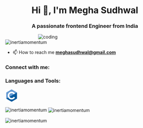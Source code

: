 <h1 align="center">Hi 👋, I'm Megha Sudhwal</h1>
<h3 align="center">A passionate frontend Engineer from India</h3>
<img align="right" alt="coding" width="400" src="https://camo.githubusercontent.com/a90f89ea0526124490ee59efdddc15e00e7bac26c94c1ad427793ef1dc4319c9/68747470733a2f2f6d656469612e74656e6f722e636f6d2f416c556b69476b52326a38414141414d2f6e65772d67616d652d616861676f6e2d756d696b6f2d70726f6772616d6d696e672e676966">

<p align="left"> <img src="https://komarev.com/ghpvc/?username=inertiamomentum&label=Profile%20views&color=0e75b6&style=flat" alt="inertiamomentum" /> </p>

- 📫 How to reach me **meghasudhwal@gmail.com**

<h3 align="left">Connect with me:</h3>
<p align="left">
</p>

<h3 align="left">Languages and Tools:</h3>
<p align="left"> <a href="https://www.cprogramming.com/" target="_blank" rel="noreferrer"> <img src="https://raw.githubusercontent.com/devicons/devicon/master/icons/c/c-original.svg" alt="c" width="40" height="40"/> </a> </p>

<p><img align="left" src="https://github-readme-stats.vercel.app/api/top-langs?username=inertiamomentum&show_icons=true&locale=en&layout=compact" alt="inertiamomentum" /></p>

<p>&nbsp;<img align="center" src="https://github-readme-stats.vercel.app/api?username=inertiamomentum&show_icons=true&locale=en" alt="inertiamomentum" /></p>

<p><img align="center" src="https://github-readme-streak-stats.herokuapp.com/?user=inertiamomentum&" alt="inertiamomentum" /></p>

